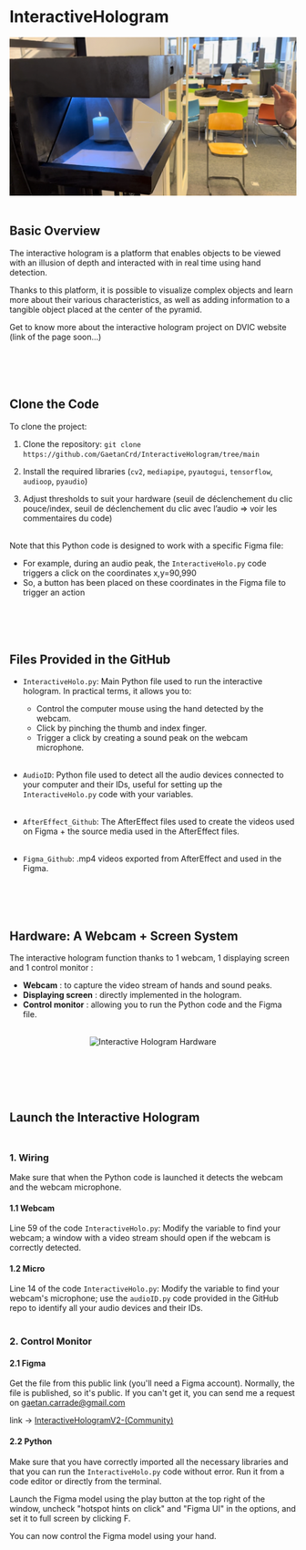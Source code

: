 # InteractiveHologram

<p style="text-align:center;"><img src="https://github.com/GaetanCrd/InteractiveHologram/blob/main/images/couverture.jpg" alt="Interactive Hologram Hardware" title="Interactive Hologram Hardware"><br><br>



## Basic Overview

The interactive hologram is a platform that enables objects to be viewed with an illusion of depth and interacted with in real time using hand detection. 

Thanks to this platform, it is possible to visualize complex objects and learn more about their various characteristics, as well as adding information to a tangible object placed at the center of the pyramid.

Get to know more about the interactive hologram project on DVIC website (link of the page soon…)<br><br><br><br><br>


## Clone the Code 

To clone the project:

1. Clone the repository: `git clone https://github.com/GaetanCrd/InteractiveHologram/tree/main`
   
2. Install the required libraries (`cv2`, `mediapipe`, `pyautogui`, `tensorflow`, `audioop`, `pyaudio`)
   
3. Adjust thresholds to suit your hardware (seuil de déclenchement du clic pouce/index, seuil de déclenchement du clic avec l’audio => voir les commentaires du code)<br><br>

Note that this Python code is designed to work with a specific Figma file:
- For example, during an audio peak, the `InteractiveHolo.py` code triggers a click on the coordinates x,y=90,990
- So, a button has been placed on these coordinates in the Figma file to trigger an action<br><br><br><br><br>


## Files Provided in the GitHub

- `InteractiveHolo.py`: Main Python file used to run the interactive hologram. In practical terms, it allows you to:
  - Control the computer mouse using the hand detected by the webcam.
  - Click by pinching the thumb and index finger.
  - Trigger a click by creating a sound peak on the webcam microphone.<br><br>
 
- `AudioID`: Python file used to detect all the audio devices connected to your computer and their IDs, useful for setting up the `InteractiveHolo.py` code with your variables.<br><br>

- `AfterEffect_Github`: The AfterEffect files used to create the videos used on Figma + the source media used in the AfterEffect files.<br><br>

- `Figma_Github`: .mp4 videos exported from AfterEffect and used in the Figma.<br><br><br><br><br>


## Hardware: A Webcam + Screen System

The interactive hologram function thanks to 1 webcam, 1 displaying screen and 1 control monitor :
- **Webcam** : to capture the video stream of hands and sound peaks.
- **Displaying screen** : directly implemented in the hologram.
- **Control monitor** : allowing you to run the Python code and the Figma file.<br><br>

<p style="text-align:center;"><img src="https://github.com/GaetanCrd/InteractiveHologram/blob/main/images/sche%CC%81ma_github.png" alt="Interactive Hologram Hardware" title="Interactive Hologram Hardware"></p><br><br><br><br>


## Launch the Interactive Hologram<br><br>

  ### 1. Wiring

Make sure that when the Python code is launched it detects the webcam and the webcam microphone.

  #### 1.1 Webcam

  Line 59 of the code `InteractiveHolo.py`: 
  Modify the variable to find your webcam; a window with a video stream should open if the webcam is correctly detected.

  #### 1.2 Micro

  Line 14 of the code `InteractiveHolo.py`: 
  Modify the variable to find your webcam's microphone; use the `audioID.py` code provided in the GitHub repo to identify all your audio devices and their IDs.<br><br>

### 2. Control Monitor

#### 2.1 Figma

  Get the file from this public link (you'll need a Figma account). Normally, the file is published, so it's public. If you can't get it, you can send me a request on gaetan.carrade@gmail.com
  
  link -> [InteractiveHologramV2-(Community)](https://www.figma.com/file/djTwNBUoWC2nPRA5BrAYd0/InteractiveHologramV2-(Community)?type=design&mode=design&t=z7bf9A173N1yEMxa-1)

#### 2.2 Python

  Make sure that you have correctly imported all the necessary libraries and that you can run the `InteractiveHolo.py` code without error. Run it from a code editor or directly from the terminal.
  
  Launch the Figma model using the play button at the top right of the window, uncheck "hotspot hints on click" and "Figma UI" in the options, and set it to full screen by clicking F.
  
  You can now control the Figma model using your hand.

